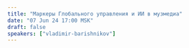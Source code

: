 ```yaml
---
title: "Маркеры Глобального управления и ИИ в музмедиа"
date: "07 Jun 24 17:00 MSK"
draft: false
speakers: ["vladimir-barishnikov"]
---
```

